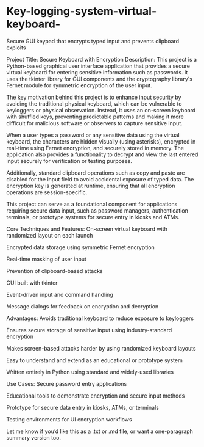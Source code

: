 # Key-logging-system-virtual-keyboard-
Secure GUI keypad that encrypts typed input and prevents clipboard exploits



Project Title: Secure Keyboard with Encryption
Description:
This project is a Python-based graphical user interface application that provides a secure virtual keyboard for entering sensitive information such as passwords. It uses the tkinter library for GUI components and the cryptography library's Fernet module for symmetric encryption of the user input.

The key motivation behind this project is to enhance input security by avoiding the traditional physical keyboard, which can be vulnerable to keyloggers or physical observation. Instead, it uses an on-screen keyboard with shuffled keys, preventing predictable patterns and making it more difficult for malicious software or observers to capture sensitive input.

When a user types a password or any sensitive data using the virtual keyboard, the characters are hidden visually (using asterisks), encrypted in real-time using Fernet encryption, and securely stored in memory. The application also provides a functionality to decrypt and view the last entered input securely for verification or testing purposes.

Additionally, standard clipboard operations such as copy and paste are disabled for the input field to avoid accidental exposure of typed data. The encryption key is generated at runtime, ensuring that all encryption operations are session-specific.

This project can serve as a foundational component for applications requiring secure data input, such as password managers, authentication terminals, or prototype systems for secure entry in kiosks and ATMs.

Core Techniques and Features:
On-screen virtual keyboard with randomized layout on each launch

Encrypted data storage using symmetric Fernet encryption

Real-time masking of user input

Prevention of clipboard-based attacks

GUI built with tkinter

Event-driven input and command handling

Message dialogs for feedback on encryption and decryption

Advantages:
Avoids traditional keyboard to reduce exposure to keyloggers

Ensures secure storage of sensitive input using industry-standard encryption

Makes screen-based attacks harder by using randomized keyboard layouts

Easy to understand and extend as an educational or prototype system

Written entirely in Python using standard and widely-used libraries

Use Cases:
Secure password entry applications

Educational tools to demonstrate encryption and secure input methods

Prototype for secure data entry in kiosks, ATMs, or terminals

Testing environments for UI encryption workflows

Let me know if you’d like this as a .txt or .md file, or want a one-paragraph summary version too.
